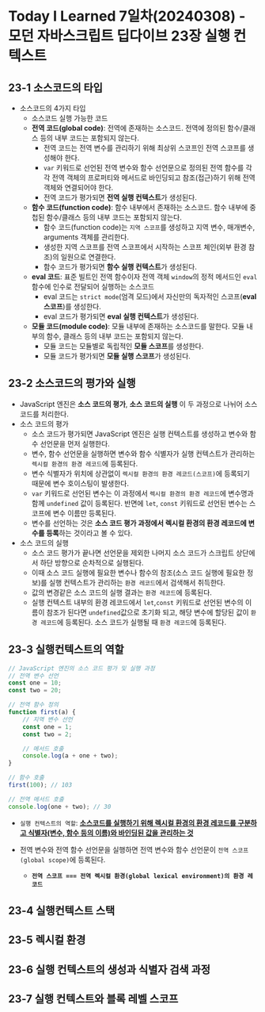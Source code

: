 # Today I Learned 7일차(20240308) - 모던 자바스크립트 딥다이브 23장 실행 컨텍스트

## 23-1 소스코드의 타입
- 소스코드의 4가지 타입
    - 소스코드 실행 가능한 코드
    - **전역 코드(global code)**: 전역에 존재하는 소스코드. 전역에 정의된 함수/클래스 등의 내부 코드는 포함되지 않는다.
        - 전역 코드는 전역 변수를 관리하기 위해 최상위 스코프인 전역 스코프를 생성해야 한다.
        - `var` 키워드로 선언된 전역 변수와 함수 선언문으로 정의된 전역 함수를 각각 전역 객체의 프로퍼티와 메서드로 바인딩되고 참조(접근)하기 위해 전역 객체와 연결되어야 한다.
        - 전역 코드가 평가되면 **전역 실행 컨텍스트**가 생성된다.
    - **함수 코드(function code)**: 함수 내부에서 존재하는 소스코드. 함수 내부에 중첩된 함수/클래스 등의 내부 코드는 포함되지 않는다.
        - 함수 코드(function code)는 `지역 스코프`를 생성하고 지역 변수, 매개변수, arguments 객체를 관리한다.
        - 생성한 지역 스코프를 전역 스코프에서 시작하는 스코프 체인(외부 환경 참조)의 일원으로 연결한다.
        - 함수 코드가 평가되면 **함수 실행 컨텍스트**가 생성된다.
    - **eval 코드**: 표준 빌트인 전역 함수이자 전역 객체 `window`의 정적 메서드인 `eval`함수에 인수로 전달되어 실행하는 소스코드
        - eval 코드는 `strict mode`(엄격 모드)에서 자신만의 독자적인 스코프(**eval 스코프**)를 생성한다.
        - eval 코드가 평가되면 **eval 실행 컨텍스트**가 생성된다.
    - **모듈 코드(module code)**: 모듈 내부에 존재하는 소스코드를 말한다. 모듈 내부의 함수, 클래스 등의 내부 코드는 포함되지 않는다.
        - 모듈 코드는 모듈별로 독립적인 **모듈 스코프**를 생성한다.
        - 모듈 코드가 평가되면 **모듈 실행 스코프**가 생성된다.

## 23-2 소스코드의 평가와 실행
- JavaScript 엔진은 **소스 코드의 평가**, **소스 코드의 실행** 이 두 과정으로 나뉘어 소스 코드를 처리한다.
- 소스 코드의 평가
    - 소스 코드가 평가되면 JavaScript 엔진은 실행 컨텍스트를 생성하고 변수와 함수 선언문을 먼저 실행한다.
    - 변수, 함수 선언문을 실행하면 변수와 함수 식별자가 실행 컨텍스트가 관리하는 `렉시컬 환경의 환경 레코드`에 등록된다.
    - 변수 식별자가 위치에 상관없이 `렉시컬 환경의 환경 레코드(스코프)`에 등록되기 때문에 변수 호이스팅이 발생한다.
    - `var` 키워드로 선언된 변수는 이 과정에서 `렉시컬 환경의 환경 레코드`에 변수명과 함께 `undefined` 값이 등록된다. 반면에 `let`, `const` 키워드로 선언된 변수는 스코프에 변수 이름만 등록된다.
    - 변수를 선언하는 것은 **소스 코드 평가 과정에서 렉시컬 환경의 환경 레코드에 변수를 등록**하는 것이라고 볼 수 있다.
- 소스 코드의 실행
    - 소스 코드 평가가 끝나면 선언문을 제외한 나머지 소스 코드가 스크립트 상단에서 하단 방향으로 순차적으로 실행된다.
    - 이때 소스 코드 실행에 필요한 변수나 함수의 참조(소스 코드 실행에 필요한 정보)를 실행 컨텍스트가 관리하는 `환경 레코드`에서 검색해서 취득한다.
    - 값의 변경같은 소스 코드의 실행 결과는 `환경 레코드`에 등록된다.
    - 실행 컨텍스트 내부의 환경 레코드에서 `let`,`const` 키워드로 선언된 변수의 이름이 참조가 된다면 `undefined`값으로 초기화 되고, 해당 변수에 할당된 값이 `환경 레코드`에 등록된다. 소스 코드가 실행될 때 `환경 레코드`에 등록된다.

## 23-3 실행컨텍스트의 역할
```javascript
// JavaScript 엔진의 소스 코드 평가 및 실행 과정
// 전역 변수 선언
const one = 10;
const two = 20;

// 전역 함수 정의
function first(a) {
    // 지역 변수 선언
    const one = 1;
    const two = 2;

    // 메서드 호출
    console.log(a + one + two);
}

// 함수 호출
first(100); // 103

// 전역 메서드 호출
console.log(one + two); // 30
```
- `실행 컨텍스트의 역할`: <u>**소스코드를 실행하기 위해 렉시컬 환경의 환경 레코드를 구분하고 식별자(변수, 함수 등의 이름)와 바인딩된 값을 관리하는 것**</u>

- 전역 변수와 전역 함수 선언문을 실행하면 전역 변수와 함수 선언문이 `전역 스코프(global scope)`에 등록된다.
    - **`전역 스코프 === 전역 렉시컬 환경(global lexical environment)의 환경 레코드`**


## 23-4 실행컨텍스트 스택

## 23-5 렉시컬 환경

## 23-6 실행 컨텍스트의 생성과 식별자 검색 과정

## 23-7 실행 컨텍스트와 블록 레벨 스코프